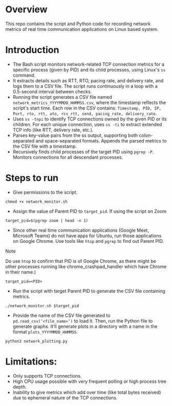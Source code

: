 # Overview
This repo contains the script and Python code for recording network metrics of real time communication applications on Linux based system.

# Introduction
- The Bash script monitors network-related TCP connection metrics for a specific process (given by PID) and its child processes, using Linux's `ss` command.
- It extracts details such as RTT, RTO, pacing rate, and delivery rate, and logs them to a CSV file. The script runs continuously in a loop with a 0.5-second interval between checks.
- Running the script generates a CSV file named `network_metrics_YYYYMMDD_HHMMSS.csv`, where the timestamp reflects the script's start time. Each row in the CSV contains: `Timestamp, PID, IP, Port, rto, rtt, ato, rcv_rtt, send, pacing_rate, delivery_rate`.
- Uses `ss -tnpi` to identify TCP connections owned by the given PID or its children. For each unique connection, uses `ss -ti` to extract extended TCP info (like RTT, delivery rate, etc.).
- Parses key-value pairs from the ss output, supporting both colon-separated and space-separated formats. Appends the parsed metrics to the CSV file with a timestamp.
- Recursively finds child processes of the target PID using `pgrep -P`. Monitors connections for all descendant processes.
# Steps to run
- Give permissions to the script.
```
chmod +x network_monitor.sh
```
- Assign the value of Parent PID to `target_pid`. If using the script on Zoom
```
target_pid=$(pgrep zoom | head -n 1)
```
- Since other real time communication applications (Google Meet, Microsoft Teams) do not have apps for Ubuntu, run those applications on Google Chrome. Use tools like `htop` and `pgrep` to find out Parent PID.
> [!NOTE]
> Do use `htop` to confirm that PID is of Google Chrome, as there might be other processes running like chrome_crashpad_handler which have Chrome in their name.)
```
target_pid=<PID>
```
- Run the script with target Parent PID to generate the CSV file containing metrics.
```
./network_monitor.sh $target_pid
```
- Provide the name of the CSV file generated to `pd.read_csv(‘<file_name>’)` to load it. Then, run the Python file to generate graphs. It’ll generate plots in a directory with a name in the format `plots_YYYYMMDD_HHMMSS`.
```
python3 network_plotting.py
```
# Limitations:
- Only supports TCP connections.
- High CPU usage possible with very frequent polling or high process tree depth.
- Inability to give metrics which add over time (like total bytes received) due to ephemeral nature of the TCP connections.
